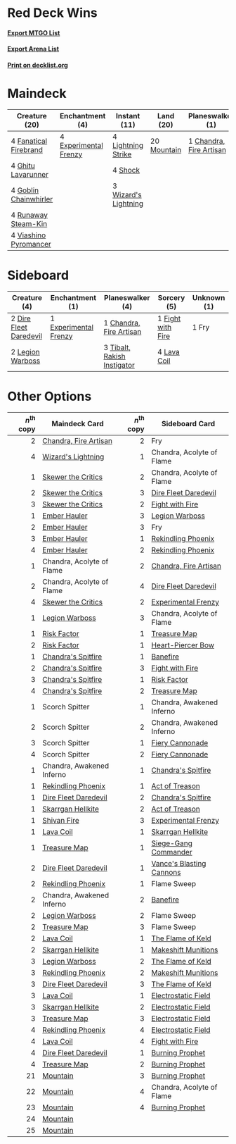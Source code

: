 # Red Deck Wins

#### [Export MTGO List](../collection/Red%20Deck%20Wins/Red%20Deck%20Wins.txt)
#### [Export Arena List](../collection/Red%20Deck%20Wins/Red%20Deck%20Wins_arena.txt)
#### [Print on decklist.org](http://decklist.org/?deckmain=1%09Chandra,%20Fire%20Artisan%0A4%09Experimental%20Frenzy%0A4%09Fanatical%20Firebrand%0A4%09Ghitu%20Lavarunner%0A4%09Goblin%20Chainwhirler%0A4%09Light%20Up%20the%20Stage%0A4%09Lightning%20Strike%0A20%09Mountain%0A4%09Runaway%20Steam-Kin%0A4%09Shock%0A4%09Viashino%20Pyromancer%0A3%09Wizard's%20Lightning&deckside=1%09Chandra,%20Fire%20Artisan%0A2%09Dire%20Fleet%20Daredevil%0A1%09Experimental%20Frenzy%0A1%09Fight%20with%20Fire%0A1%09Fry%0A4%09Lava%20Coil%0A2%09Legion%20Warboss%0A3%09Tibalt,%20Rakish%20Instigator)
# Maindeck

|                                         Creature (20)                                          |                                        Enchantment (4)                                         |                                         Instant (11)                                          |                                      Land (20)                                       |                                         Planeswalker (1)                                         |                                          Sorcery (4)                                          |
|------------------------------------------------------------------------------------------------|------------------------------------------------------------------------------------------------|-----------------------------------------------------------------------------------------------|--------------------------------------------------------------------------------------|--------------------------------------------------------------------------------------------------|-----------------------------------------------------------------------------------------------|
|4 [Fanatical Firebrand](http://gatherer.wizards.com/Pages/Card/Details.aspx?multiverseid=439758)|4 [Experimental Frenzy](http://gatherer.wizards.com/Pages/Card/Details.aspx?multiverseid=452849)|4 [Lightning Strike](http://gatherer.wizards.com/Pages/Card/Details.aspx?multiverseid=383299)  |20 [Mountain](http://gatherer.wizards.com/Pages/Card/Details.aspx?multiverseid=439859)|1 [Chandra, Fire Artisan](http://gatherer.wizards.com/Pages/Card/Details.aspx?multiverseid=461046)|4 [Light Up the Stage](http://gatherer.wizards.com/Pages/Card/Details.aspx?multiverseid=457251)|
|4 [Ghitu Lavarunner](http://gatherer.wizards.com/Pages/Card/Details.aspx?multiverseid=443015)   |                                                                                                |4 [Shock](http://gatherer.wizards.com/Pages/Card/Details.aspx?multiverseid=129732)             |                                                                                      |                                                                                                  |                                                                                               |
|4 [Goblin Chainwhirler](http://gatherer.wizards.com/Pages/Card/Details.aspx?multiverseid=443017)|                                                                                                |3 [Wizard's Lightning](http://gatherer.wizards.com/Pages/Card/Details.aspx?multiverseid=443040)|                                                                                      |                                                                                                  |                                                                                               |
|4 [Runaway Steam-Kin](http://gatherer.wizards.com/Pages/Card/Details.aspx?multiverseid=452865)  |                                                                                                |                                                                                               |                                                                                      |                                                                                                  |                                                                                               |
|4 [Viashino Pyromancer](http://gatherer.wizards.com/Pages/Card/Details.aspx?multiverseid=447302)|                                                                                                |                                                                                               |                                                                                      |                                                                                                  |                                                                                               |


# Sideboard

|                                          Creature (4)                                           |                                        Enchantment (1)                                         |                                           Planeswalker (4)                                           |                                        Sorcery (5)                                         |Unknown (1)|
|-------------------------------------------------------------------------------------------------|------------------------------------------------------------------------------------------------|------------------------------------------------------------------------------------------------------|--------------------------------------------------------------------------------------------|-----------|
|2 [Dire Fleet Daredevil](http://gatherer.wizards.com/Pages/Card/Details.aspx?multiverseid=439756)|1 [Experimental Frenzy](http://gatherer.wizards.com/Pages/Card/Details.aspx?multiverseid=452849)|1 [Chandra, Fire Artisan](http://gatherer.wizards.com/Pages/Card/Details.aspx?multiverseid=461046)    |1 [Fight with Fire](http://gatherer.wizards.com/Pages/Card/Details.aspx?multiverseid=443007)|1 Fry      |
|2 [Legion Warboss](http://gatherer.wizards.com/Pages/Card/Details.aspx?multiverseid=452859)      |                                                                                                |3 [Tibalt, Rakish Instigator](http://gatherer.wizards.com/Pages/Card/Details.aspx?multiverseid=461073)|4 [Lava Coil](http://gatherer.wizards.com/Pages/Card/Details.aspx?multiverseid=452858)      |           |


# Other Options

|*n*<sup>th</sup> copy|                                         Maindeck Card                                          |*n*<sup>th</sup> copy|                                          Sideboard Card                                           |
|--------------------:|------------------------------------------------------------------------------------------------|--------------------:|---------------------------------------------------------------------------------------------------|
|                    2|[Chandra, Fire Artisan](http://gatherer.wizards.com/Pages/Card/Details.aspx?multiverseid=461046)|                    2|Fry                                                                                                |
|                    4|[Wizard's Lightning](http://gatherer.wizards.com/Pages/Card/Details.aspx?multiverseid=443040)   |                    1|Chandra, Acolyte of Flame                                                                          |
|                    1|[Skewer the Critics](http://gatherer.wizards.com/Pages/Card/Details.aspx?multiverseid=457259)   |                    2|Chandra, Acolyte of Flame                                                                          |
|                    2|[Skewer the Critics](http://gatherer.wizards.com/Pages/Card/Details.aspx?multiverseid=457259)   |                    3|[Dire Fleet Daredevil](http://gatherer.wizards.com/Pages/Card/Details.aspx?multiverseid=439756)    |
|                    3|[Skewer the Critics](http://gatherer.wizards.com/Pages/Card/Details.aspx?multiverseid=457259)   |                    2|[Fight with Fire](http://gatherer.wizards.com/Pages/Card/Details.aspx?multiverseid=443007)         |
|                    1|[Ember Hauler](http://gatherer.wizards.com/Pages/Card/Details.aspx?multiverseid=438477)         |                    3|[Legion Warboss](http://gatherer.wizards.com/Pages/Card/Details.aspx?multiverseid=452859)          |
|                    2|[Ember Hauler](http://gatherer.wizards.com/Pages/Card/Details.aspx?multiverseid=438477)         |                    3|Fry                                                                                                |
|                    3|[Ember Hauler](http://gatherer.wizards.com/Pages/Card/Details.aspx?multiverseid=438477)         |                    1|[Rekindling Phoenix](http://gatherer.wizards.com/Pages/Card/Details.aspx?multiverseid=439768)      |
|                    4|[Ember Hauler](http://gatherer.wizards.com/Pages/Card/Details.aspx?multiverseid=438477)         |                    2|[Rekindling Phoenix](http://gatherer.wizards.com/Pages/Card/Details.aspx?multiverseid=439768)      |
|                    1|Chandra, Acolyte of Flame                                                                       |                    2|[Chandra, Fire Artisan](http://gatherer.wizards.com/Pages/Card/Details.aspx?multiverseid=461046)   |
|                    2|Chandra, Acolyte of Flame                                                                       |                    4|[Dire Fleet Daredevil](http://gatherer.wizards.com/Pages/Card/Details.aspx?multiverseid=439756)    |
|                    4|[Skewer the Critics](http://gatherer.wizards.com/Pages/Card/Details.aspx?multiverseid=457259)   |                    2|[Experimental Frenzy](http://gatherer.wizards.com/Pages/Card/Details.aspx?multiverseid=452849)     |
|                    1|[Legion Warboss](http://gatherer.wizards.com/Pages/Card/Details.aspx?multiverseid=452859)       |                    3|Chandra, Acolyte of Flame                                                                          |
|                    1|[Risk Factor](http://gatherer.wizards.com/Pages/Card/Details.aspx?multiverseid=452863)          |                    1|[Treasure Map](http://gatherer.wizards.com/Pages/Card/Details.aspx?multiverseid=435410)            |
|                    2|[Risk Factor](http://gatherer.wizards.com/Pages/Card/Details.aspx?multiverseid=452863)          |                    1|[Heart-Piercer Bow](http://gatherer.wizards.com/Pages/Card/Details.aspx?multiverseid=386551)       |
|                    1|[Chandra's Spitfire](http://gatherer.wizards.com/Pages/Card/Details.aspx?multiverseid=205026)   |                    1|[Banefire](http://gatherer.wizards.com/Pages/Card/Details.aspx?multiverseid=186613)                |
|                    2|[Chandra's Spitfire](http://gatherer.wizards.com/Pages/Card/Details.aspx?multiverseid=205026)   |                    3|[Fight with Fire](http://gatherer.wizards.com/Pages/Card/Details.aspx?multiverseid=443007)         |
|                    3|[Chandra's Spitfire](http://gatherer.wizards.com/Pages/Card/Details.aspx?multiverseid=205026)   |                    1|[Risk Factor](http://gatherer.wizards.com/Pages/Card/Details.aspx?multiverseid=452863)             |
|                    4|[Chandra's Spitfire](http://gatherer.wizards.com/Pages/Card/Details.aspx?multiverseid=205026)   |                    2|[Treasure Map](http://gatherer.wizards.com/Pages/Card/Details.aspx?multiverseid=435410)            |
|                    1|Scorch Spitter                                                                                  |                    1|Chandra, Awakened Inferno                                                                          |
|                    2|Scorch Spitter                                                                                  |                    2|Chandra, Awakened Inferno                                                                          |
|                    3|Scorch Spitter                                                                                  |                    1|[Fiery Cannonade](http://gatherer.wizards.com/Pages/Card/Details.aspx?multiverseid=435297)         |
|                    4|Scorch Spitter                                                                                  |                    2|[Fiery Cannonade](http://gatherer.wizards.com/Pages/Card/Details.aspx?multiverseid=435297)         |
|                    1|Chandra, Awakened Inferno                                                                       |                    1|[Chandra's Spitfire](http://gatherer.wizards.com/Pages/Card/Details.aspx?multiverseid=205026)      |
|                    1|[Rekindling Phoenix](http://gatherer.wizards.com/Pages/Card/Details.aspx?multiverseid=439768)   |                    1|[Act of Treason](http://gatherer.wizards.com/Pages/Card/Details.aspx?multiverseid=442107)          |
|                    1|[Dire Fleet Daredevil](http://gatherer.wizards.com/Pages/Card/Details.aspx?multiverseid=439756) |                    2|[Chandra's Spitfire](http://gatherer.wizards.com/Pages/Card/Details.aspx?multiverseid=205026)      |
|                    1|[Skarrgan Hellkite](http://gatherer.wizards.com/Pages/Card/Details.aspx?multiverseid=457258)    |                    2|[Act of Treason](http://gatherer.wizards.com/Pages/Card/Details.aspx?multiverseid=442107)          |
|                    1|[Shivan Fire](http://gatherer.wizards.com/Pages/Card/Details.aspx?multiverseid=443030)          |                    3|[Experimental Frenzy](http://gatherer.wizards.com/Pages/Card/Details.aspx?multiverseid=452849)     |
|                    1|[Lava Coil](http://gatherer.wizards.com/Pages/Card/Details.aspx?multiverseid=452858)            |                    1|[Skarrgan Hellkite](http://gatherer.wizards.com/Pages/Card/Details.aspx?multiverseid=457258)       |
|                    1|[Treasure Map](http://gatherer.wizards.com/Pages/Card/Details.aspx?multiverseid=435410)         |                    1|[Siege-Gang Commander](http://gatherer.wizards.com/Pages/Card/Details.aspx?multiverseid=130539)    |
|                    2|[Dire Fleet Daredevil](http://gatherer.wizards.com/Pages/Card/Details.aspx?multiverseid=439756) |                    1|[Vance's Blasting Cannons](http://gatherer.wizards.com/Pages/Card/Details.aspx?multiverseid=435327)|
|                    2|[Rekindling Phoenix](http://gatherer.wizards.com/Pages/Card/Details.aspx?multiverseid=439768)   |                    1|Flame Sweep                                                                                        |
|                    2|Chandra, Awakened Inferno                                                                       |                    2|[Banefire](http://gatherer.wizards.com/Pages/Card/Details.aspx?multiverseid=186613)                |
|                    2|[Legion Warboss](http://gatherer.wizards.com/Pages/Card/Details.aspx?multiverseid=452859)       |                    2|Flame Sweep                                                                                        |
|                    2|[Treasure Map](http://gatherer.wizards.com/Pages/Card/Details.aspx?multiverseid=435410)         |                    3|Flame Sweep                                                                                        |
|                    2|[Lava Coil](http://gatherer.wizards.com/Pages/Card/Details.aspx?multiverseid=452858)            |                    1|[The Flame of Keld](http://gatherer.wizards.com/Pages/Card/Details.aspx?multiverseid=443011)       |
|                    2|[Skarrgan Hellkite](http://gatherer.wizards.com/Pages/Card/Details.aspx?multiverseid=457258)    |                    1|[Makeshift Munitions](http://gatherer.wizards.com/Pages/Card/Details.aspx?multiverseid=435305)     |
|                    3|[Legion Warboss](http://gatherer.wizards.com/Pages/Card/Details.aspx?multiverseid=452859)       |                    2|[The Flame of Keld](http://gatherer.wizards.com/Pages/Card/Details.aspx?multiverseid=443011)       |
|                    3|[Rekindling Phoenix](http://gatherer.wizards.com/Pages/Card/Details.aspx?multiverseid=439768)   |                    2|[Makeshift Munitions](http://gatherer.wizards.com/Pages/Card/Details.aspx?multiverseid=435305)     |
|                    3|[Dire Fleet Daredevil](http://gatherer.wizards.com/Pages/Card/Details.aspx?multiverseid=439756) |                    3|[The Flame of Keld](http://gatherer.wizards.com/Pages/Card/Details.aspx?multiverseid=443011)       |
|                    3|[Lava Coil](http://gatherer.wizards.com/Pages/Card/Details.aspx?multiverseid=452858)            |                    1|[Electrostatic Field](http://gatherer.wizards.com/Pages/Card/Details.aspx?multiverseid=452847)     |
|                    3|[Skarrgan Hellkite](http://gatherer.wizards.com/Pages/Card/Details.aspx?multiverseid=457258)    |                    2|[Electrostatic Field](http://gatherer.wizards.com/Pages/Card/Details.aspx?multiverseid=452847)     |
|                    3|[Treasure Map](http://gatherer.wizards.com/Pages/Card/Details.aspx?multiverseid=435410)         |                    3|[Electrostatic Field](http://gatherer.wizards.com/Pages/Card/Details.aspx?multiverseid=452847)     |
|                    4|[Rekindling Phoenix](http://gatherer.wizards.com/Pages/Card/Details.aspx?multiverseid=439768)   |                    4|[Electrostatic Field](http://gatherer.wizards.com/Pages/Card/Details.aspx?multiverseid=452847)     |
|                    4|[Lava Coil](http://gatherer.wizards.com/Pages/Card/Details.aspx?multiverseid=452858)            |                    4|[Fight with Fire](http://gatherer.wizards.com/Pages/Card/Details.aspx?multiverseid=443007)         |
|                    4|[Dire Fleet Daredevil](http://gatherer.wizards.com/Pages/Card/Details.aspx?multiverseid=439756) |                    1|[Burning Prophet](http://gatherer.wizards.com/Pages/Card/Details.aspx?multiverseid=461044)         |
|                    4|[Treasure Map](http://gatherer.wizards.com/Pages/Card/Details.aspx?multiverseid=435410)         |                    2|[Burning Prophet](http://gatherer.wizards.com/Pages/Card/Details.aspx?multiverseid=461044)         |
|                   21|[Mountain](http://gatherer.wizards.com/Pages/Card/Details.aspx?multiverseid=439859)             |                    3|[Burning Prophet](http://gatherer.wizards.com/Pages/Card/Details.aspx?multiverseid=461044)         |
|                   22|[Mountain](http://gatherer.wizards.com/Pages/Card/Details.aspx?multiverseid=439859)             |                    4|Chandra, Acolyte of Flame                                                                          |
|                   23|[Mountain](http://gatherer.wizards.com/Pages/Card/Details.aspx?multiverseid=439859)             |                    4|[Burning Prophet](http://gatherer.wizards.com/Pages/Card/Details.aspx?multiverseid=461044)         |
|                   24|[Mountain](http://gatherer.wizards.com/Pages/Card/Details.aspx?multiverseid=439859)             |                     |                                                                                                   |
|                   25|[Mountain](http://gatherer.wizards.com/Pages/Card/Details.aspx?multiverseid=439859)             |                     |                                                                                                   |

